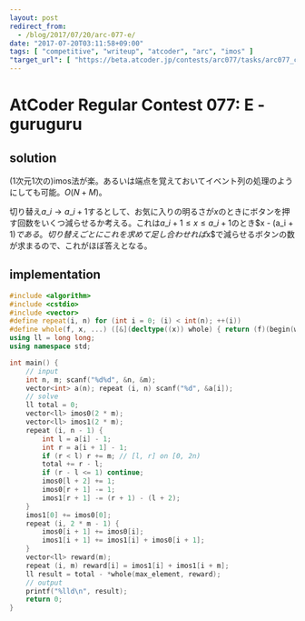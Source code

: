 ```yaml
---
layout: post
redirect_from:
  - /blog/2017/07/20/arc-077-e/
date: "2017-07-20T03:11:58+09:00"
tags: [ "competitive", "writeup", "atcoder", "arc", "imos" ]
"target_url": [ "https://beta.atcoder.jp/contests/arc077/tasks/arc077_c" ]
---
```


# AtCoder Regular Contest 077: E - guruguru

## solution

($1$次元$1$次の)imos法が楽。あるいは端点を覚えておいてイベント列の処理のようにしても可能。$O(N + M)$。

切り替え$a\_i \to a\_{i + 1}$するとして、お気に入りの明るさが$x$のときにボタンを押す回数をいくつ減らせるか考える。これは$a\_i + 1 \le x \le a\_{i + 1}$のとき\$x - (a\_i + 1)$である。
切り替えごとにこれを求めて足し合わせれば$x$で減らせるボタンの数が求まるので、これがほぼ答えとなる。

## implementation

``` c++
#include <algorithm>
#include <cstdio>
#include <vector>
#define repeat(i, n) for (int i = 0; (i) < int(n); ++(i))
#define whole(f, x, ...) ([&](decltype((x)) whole) { return (f)(begin(whole), end(whole), ## __VA_ARGS__); })(x)
using ll = long long;
using namespace std;

int main() {
    // input
    int n, m; scanf("%d%d", &n, &m);
    vector<int> a(n); repeat (i, n) scanf("%d", &a[i]);
    // solve
    ll total = 0;
    vector<ll> imos0(2 * m);
    vector<ll> imos1(2 * m);
    repeat (i, n - 1) {
        int l = a[i] - 1;
        int r = a[i + 1] - 1;
        if (r < l) r += m; // [l, r] on [0, 2n)
        total += r - l;
        if (r - l <= 1) continue;
        imos0[l + 2] += 1;
        imos0[r + 1] -= 1;
        imos1[r + 1] -= (r + 1) - (l + 2);
    }
    imos1[0] += imos0[0];
    repeat (i, 2 * m - 1) {
        imos0[i + 1] += imos0[i];
        imos1[i + 1] += imos1[i] + imos0[i + 1];
    }
    vector<ll> reward(m);
    repeat (i, m) reward[i] = imos1[i] + imos1[i + m];
    ll result = total - *whole(max_element, reward);
    // output
    printf("%lld\n", result);
    return 0;
}
```
